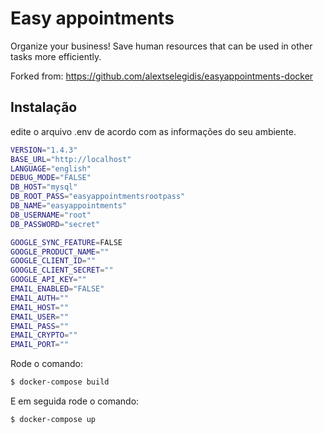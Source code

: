
# Easy appointments

Organize your business! Save human resources that can be used in other tasks more efficiently.



Forked from: https://github.com/alextselegidis/easyappointments-docker



## Instalação

edite o arquivo .env de acordo com as informações do seu ambiente.

```bash
VERSION="1.4.3"
BASE_URL="http://localhost"
LANGUAGE="english"
DEBUG_MODE="FALSE"
DB_HOST="mysql"
DB_ROOT_PASS="easyappointmentsrootpass"
DB_NAME="easyappointments"
DB_USERNAME="root"
DB_PASSWORD="secret"

GOOGLE_SYNC_FEATURE=FALSE
GOOGLE_PRODUCT_NAME=""
GOOGLE_CLIENT_ID=""
GOOGLE_CLIENT_SECRET=""
GOOGLE_API_KEY=""
EMAIL_ENABLED="FALSE"
EMAIL_AUTH=""
EMAIL_HOST=""
EMAIL_USER=""
EMAIL_PASS=""
EMAIL_CRYPTO=""
EMAIL_PORT=""
```

Rode o comando:
```bash
$ docker-compose build
```

E em seguida rode o comando:
```bash
$ docker-compose up
```
    
